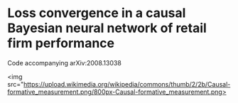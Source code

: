 # Loss convergence in a causal Bayesian neural network of retail firm performance

Code accompanying arXiv:2008.13038

<img src="https://upload.wikimedia.org/wikipedia/commons/thumb/2/2b/Causal-formative_measurement.png/800px-Causal-formative_measurement.png>
